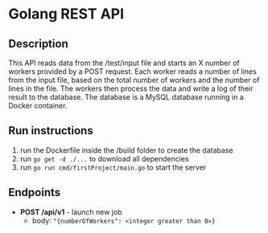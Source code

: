 # Golang REST API

## Description
This API reads data from the /test/input file and starts an X number of workers provided by 
a POST request. Each worker reads a number of lines from the input file, based on the total
number of workers and the number of lines in the file. The workers then process the data 
and write a log of their result to the database. The database is a MySQL database running in a
Docker container.

## Run instructions
1. run the Dockerfile inside the /build folder to create the database
2. run `go get -d ./...` to download all dependencies
3. run `go run cmd/firstProject/main.go` to start the server

## Endpoints
- **POST /api/v1** - launch new job
    - body: `"{numberOfWorkers": <integer greater than 0>}`
